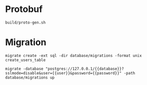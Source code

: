 # Protobuf

    build/proto-gen.sh

# Migration

    migrate create -ext sql -dir database/migrations -format unix create_users_table

    migrate -database "postgres://127.0.0.1/{{database}}?sslmode=disable&user={{user}}&password={{password}}" -path database/migrations up
    
